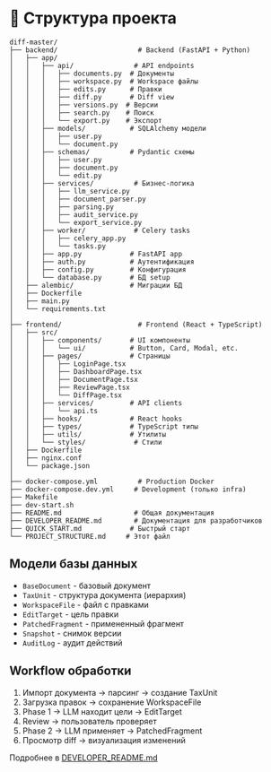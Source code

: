 # 📁 Структура проекта

```
diff-master/
├── backend/                    # Backend (FastAPI + Python)
│   ├── app/
│   │   ├── api/               # API endpoints
│   │   │   ├── documents.py  # Документы
│   │   │   ├── workspace.py  # Workspace файлы
│   │   │   ├── edits.py      # Правки
│   │   │   ├── diff.py       # Diff view
│   │   │   ├── versions.py  # Версии
│   │   │   ├── search.py    # Поиск
│   │   │   └── export.py    # Экспорт
│   │   ├── models/           # SQLAlchemy модели
│   │   │   ├── user.py
│   │   │   └── document.py
│   │   ├── schemas/          # Pydantic схемы
│   │   │   ├── user.py
│   │   │   ├── document.py
│   │   │   └── edit.py
│   │   ├── services/          # Бизнес-логика
│   │   │   ├── llm_service.py
│   │   │   ├── document_parser.py
│   │   │   ├── parsing.py
│   │   │   ├── audit_service.py
│   │   │   └── export_service.py
│   │   ├── worker/            # Celery tasks
│   │   │   ├── celery_app.py
│   │   │   └── tasks.py
│   │   ├── app.py            # FastAPI app
│   │   ├── auth.py           # Аутентификация
│   │   ├── config.py         # Конфигурация
│   │   └── database.py       # БД setup
│   ├── alembic/              # Миграции БД
│   ├── Dockerfile
│   ├── main.py
│   └── requirements.txt
│
├── frontend/                   # Frontend (React + TypeScript)
│   ├── src/
│   │   ├── components/       # UI компоненты
│   │   │   └── ui/           # Button, Card, Modal, etc.
│   │   ├── pages/            # Страницы
│   │   │   ├── LoginPage.tsx
│   │   │   ├── DashboardPage.tsx
│   │   │   ├── DocumentPage.tsx
│   │   │   ├── ReviewPage.tsx
│   │   │   └── DiffPage.tsx
│   │   ├── services/         # API clients
│   │   │   └── api.ts
│   │   ├── hooks/            # React hooks
│   │   ├── types/            # TypeScript типы
│   │   ├── utils/            # Утилиты
│   │   └── styles/            # Стили
│   ├── Dockerfile
│   ├── nginx.conf
│   └── package.json
│
├── docker-compose.yml          # Production Docker
├── docker-compose.dev.yml     # Development (только infra)
├── Makefile
├── dev-start.sh
├── README.md                  # Общая документация
├── DEVELOPER_README.md        # Документация для разработчиков
├── QUICK_START.md            # Быстрый старт
└── PROJECT_STRUCTURE.md     # Этот файл
```

## Модели базы данных

- `BaseDocument` - базовый документ
- `TaxUnit` - структура документа (иерархия)
- `WorkspaceFile` - файл с правками
- `EditTarget` - цель правки
- `PatchedFragment` - примененный фрагмент
- `Snapshot` - снимок версии
- `AuditLog` - аудит действий

## Workflow обработки

1. Импорт документа → парсинг → создание TaxUnit
2. Загрузка правок → сохранение WorkspaceFile
3. Phase 1 → LLM находит цели → EditTarget
4. Review → пользователь проверяет
5. Phase 2 → LLM применяет → PatchedFragment
6. Просмотр diff → визуализация изменений

Подробнее в [DEVELOPER_README.md](DEVELOPER_README.md)
